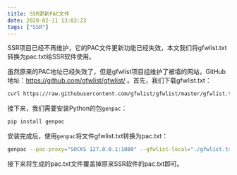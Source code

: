 ```yaml
---
title: SSR更新PAC文件
date: 2020-02-11 13:03:23
tags: ["SSR"]
---
```


SSR项目已经不再维护，它的PAC文件更新功能已经失效，本文我们将gfwlist.txt转换为pac.txt给SSR软件使用。

<!-- More -->

虽然原来的PAC地址已经失效了，但是gfwlist项目组维护了被墙的网站，GitHub地址：https://github.com/gfwlist/gfwlist/ 。首先，我们下载gfwlist.txt：

```bash
curl https://raw.githubusercontent.com/gfwlist/gfwlist/master/gfwlist.txt > gfwlist.txt
```

接下来，我们需要安装Python的包`genpac`：

```bash
pip install genpac
```

安装完成后，使用`genpac`将文件gfwlist.txt转换为pac.txt：

```bash
genpac --pac-proxy="SOCKS 127.0.0.1:1080" --gfwlist-local="./gfwlist.txt" -o pac.txt
```

接下来将生成的pac.txt文件覆盖掉原来SSR软件的pac.txt即可。